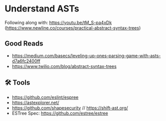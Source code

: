 # Understand ASTs

Following along with: https://youtu.be/tM_S-pa4xDk (https://www.newline.co/courses/practical-abstract-syntax-trees)

## Good Reads

- https://medium.com/basecs/leveling-up-ones-parsing-game-with-asts-d7a6fc2400ff
- https://www.twilio.com/blog/abstract-syntax-trees

## 🛠️ Tools

- https://github.com/eslint/espree
- https://astexplorer.net/
- https://github.com/shapesecurity // https://shift-ast.org/
- ESTree Spec: https://github.com/estree/estree